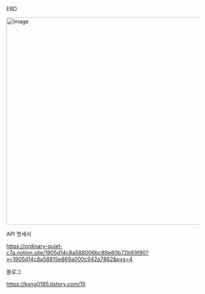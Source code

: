 ERD

<img width="541" alt="image" src="https://github.com/user-attachments/assets/012e1b47-002c-4420-92c0-9cfcd406e8d8" />


API 명세서

https://ordinary-quiet-c7a.notion.site/1905d14c8a588006bc88e80b72b93f90?v=1905d14c8a58815e869a000c942a7862&pvs=4

블로그

https://ksng0185.tistory.com/15
